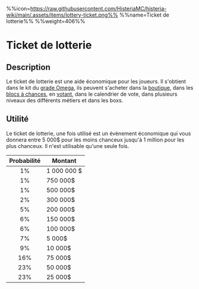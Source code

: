 %%icon=https://raw.githubusercontent.com/HisteriaMC/histeria-wiki/main/.assets/items/lottery-ticket.png%%
%%name=Ticket de lotterie%%
%%weight=406%%
# Ticket de lotterie

## Description
Le ticket de lotterie est une aide économique pour les joueurs. Il s'obtient dans le kit du [grade Omega](https://shop.histeria.fr/category/grade-a-vie-bedrock), ils peuvent s'acheter dans la [boutique](https://shop.histeria.fr/category/grade-a-vie-bedrock), dans les [blocs à chances](https://histeria.fr/wiki/blocs/loc-à-chance), en [votant](https://minecraftpocket-servers.com/server/82450/vote), dans le calendrier de vote, dans plusieurs niveaux des différents métiers et dans les boxs.

## Utilité 
Le ticket de lotterie, une fois utilisé est un évènement économique qui vous donnera entre 5 000$ pour les moins chanceux jusqu'à 1 million pour les plus chanceux. Il n'est utilisable qu'une seule fois.

| Probabilité     | Montant     | 
|:---------------:|-------------|
| 1%              | 1 000 000 $ |
| 1%              | 750 000$    |
| 1%              | 500 000$    |
| 2%              | 300 000$    |
| 5%              | 200 000$    |
| 6%              | 150 000$    |
| 6%              | 100 000$    |
| 7%              | 5 000$      |
| 9%              | 10 000$     |
| 16%             | 75 000$     |
| 23%             | 50 000$     |
| 23%             | 25 000$     |

